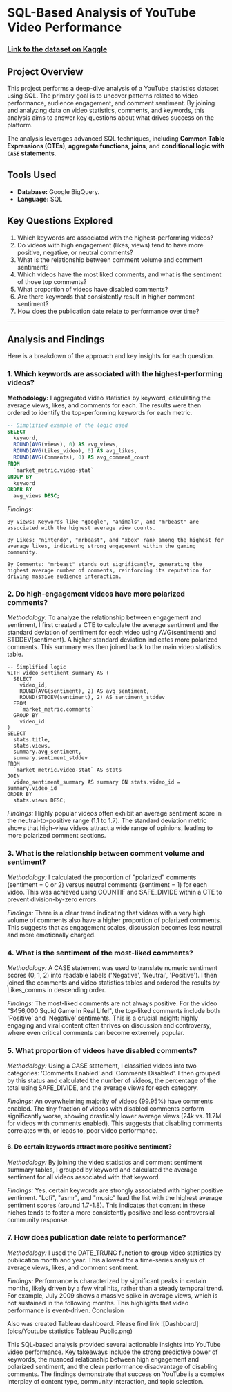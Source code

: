       
# SQL-Based Analysis of YouTube Video Performance

### [Link to the dataset on Kaggle](https://www.kaggle.com/datasets/advaypatil/youtube-statistics/data)

## Project Overview

This project performs a deep-dive analysis of a YouTube statistics dataset using SQL. The primary goal is to uncover patterns related to video performance, audience engagement, and comment sentiment. By joining and analyzing data on video statistics, comments, and keywords, this analysis aims to answer key questions about what drives success on the platform.

The analysis leverages advanced SQL techniques, including **Common Table Expressions (CTEs)**, **aggregate functions**, **joins**, and **conditional logic with `CASE` statements**.

## Tools Used

*   **Database:** Google BigQuery.
*   **Language:** SQL

## Key Questions Explored

1.  Which keywords are associated with the highest-performing videos?
2.  Do videos with high engagement (likes, views) tend to have more positive, negative, or neutral comments?
3.  What is the relationship between comment volume and comment sentiment?
4.  Which videos have the most liked comments, and what is the sentiment of those top comments?
5.  What proportion of videos have disabled comments?
6.  Are there keywords that consistently result in higher comment sentiment?
7.  How does the publication date relate to performance over time?

---

## Analysis and Findings

Here is a breakdown of the approach and key insights for each question.

### 1. Which keywords are associated with the highest-performing videos?

**Methodology:**
I aggregated video statistics by keyword, calculating the average views, likes, and comments for each. The results were then ordered to identify the top-performing keywords for each metric.

```sql
-- Simplified example of the logic used
SELECT
  keyword,
  ROUND(AVG(views), 0) AS avg_views,
  ROUND(AVG(Likes_video), 0) AS avg_likes,
  ROUND(AVG(Comments), 0) AS avg_comment_count
FROM
  `market_metric.video-stat`
GROUP BY
  keyword
ORDER BY
  avg_views DESC;
```

*Findings:*

    By Views: Keywords like "google", "animals", and "mrbeast" are associated with the highest average view counts.

    By Likes: "nintendo", "mrbeast", and "xbox" rank among the highest for average likes, indicating strong engagement within the gaming community.

    By Comments: "mrbeast" stands out significantly, generating the highest average number of comments, reinforcing its reputation for driving massive audience interaction.

### 2. Do high-engagement videos have more polarized comments?

*Methodology:*
To analyze the relationship between engagement and sentiment, I first created a CTE to calculate the average sentiment and the standard deviation of sentiment for each video using AVG(sentiment) and STDDEV(sentiment). A higher standard deviation indicates more polarized comments. This summary was then joined back to the main video statistics table.

```      
-- Simplified logic
WITH video_sentiment_summary AS (
  SELECT
    video_id,
    ROUND(AVG(sentiment), 2) AS avg_sentiment,
    ROUND(STDDEV(sentiment), 2) AS sentiment_stddev
  FROM
    `market_metric.comments`
  GROUP BY
    video_id
)
SELECT
  stats.title,
  stats.views,
  summary.avg_sentiment,
  summary.sentiment_stddev
FROM
  `market_metric.video-stat` AS stats
JOIN
  video_sentiment_summary AS summary ON stats.video_id = summary.video_id
ORDER BY
  stats.views DESC;
```

*Findings:*
Highly popular videos often exhibit an average sentiment score in the neutral-to-positive range (1.1 to 1.7). The standard deviation metric shows that high-view videos attract a wide range of opinions, leading to more polarized comment sections.
### 3. What is the relationship between comment volume and sentiment?

*Methodology:*
I calculated the proportion of "polarized" comments (sentiment = 0 or 2) versus neutral comments (sentiment = 1) for each video. This was achieved using COUNTIF and SAFE_DIVIDE within a CTE to prevent division-by-zero errors.

*Findings:*
There is a clear trend indicating that videos with a very high volume of comments also have a higher proportion of polarized comments. This suggests that as engagement scales, discussion becomes less neutral and more emotionally charged.

### 4. What is the sentiment of the most-liked comments?

*Methodology:*
A CASE statement was used to translate numeric sentiment scores (0, 1, 2) into readable labels ('Negative', 'Neutral', 'Positive'). I then joined the comments and video statistics tables and ordered the results by Likes_comms in descending order.

*Findings:*
The most-liked comments are not always positive. For the video "$456,000 Squid Game In Real Life!", the top-liked comments include both 'Positive' and 'Negative' sentiments. This is a crucial insight: highly engaging and viral content often thrives on discussion and controversy, where even critical comments can become extremely popular.
### 5. What proportion of videos have disabled comments?

*Methodology:*
Using a CASE statement, I classified videos into two categories: 'Comments Enabled' and 'Comments Disabled'. I then grouped by this status and calculated the number of videos, the percentage of the total using SAFE_DIVIDE, and the average views for each category.

*Findings:*
An overwhelming majority of videos (99.95%) have comments enabled. The tiny fraction of videos with disabled comments perform significantly worse, showing drastically lower average views (24k vs. 11.7M for videos with comments enabled). This suggests that disabling comments correlates with, or leads to, poor video performance.
#### 6. Do certain keywords attract more positive sentiment?

*Methodology:*
By joining the video statistics and comment sentiment summary tables, I grouped by keyword and calculated the average sentiment for all videos associated with that keyword.

*Findings:*
Yes, certain keywords are strongly associated with higher positive sentiment. "Lofi", "asmr", and "music" lead the list with the highest average sentiment scores (around 1.7-1.8). This indicates that content in these niches tends to foster a more consistently positive and less controversial community response.
### 7. How does publication date relate to performance?

*Methodology:*
I used the DATE_TRUNC function to group video statistics by publication month and year. This allowed for a time-series analysis of average views, likes, and comment sentiment.

*Findings:*
Performance is characterized by significant peaks in certain months, likely driven by a few viral hits, rather than a steady temporal trend. For example, July 2009 shows a massive spike in average views, which is not sustained in the following months. This highlights that video performance is event-driven.
Conclusion

Also was created Tableau dashboard. Please find link 
![Dashboard](pics/Youtube statistics Tableau Public.png)

This SQL-based analysis provided several actionable insights into YouTube video performance. Key takeaways include the strong predictive power of keywords, the nuanced relationship between high engagement and polarized sentiment, and the clear performance disadvantage of disabling comments. The findings demonstrate that success on YouTube is a complex interplay of content type, community interaction, and topic selection.
